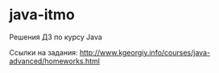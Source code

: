 # java-itmo
 Решения ДЗ по курсу Java

Ссылки на задания: http://www.kgeorgiy.info/courses/java-advanced/homeworks.html
